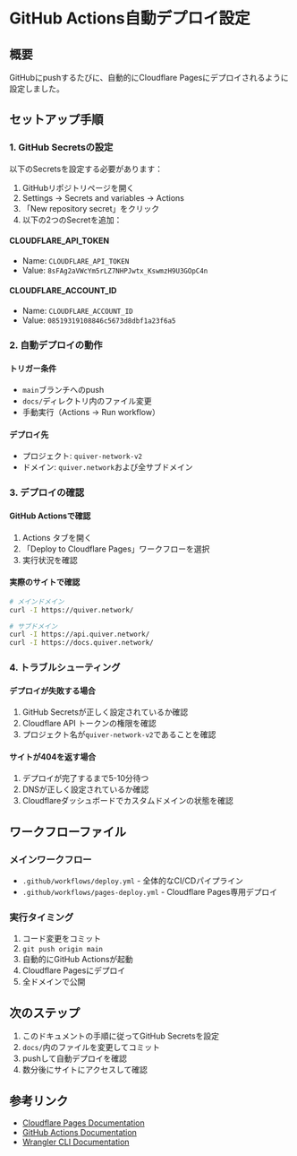 # GitHub Actions自動デプロイ設定

## 概要

GitHubにpushするたびに、自動的にCloudflare Pagesにデプロイされるように設定しました。

## セットアップ手順

### 1. GitHub Secretsの設定

以下のSecretsを設定する必要があります：

1. GitHubリポジトリページを開く
2. Settings → Secrets and variables → Actions
3. 「New repository secret」をクリック
4. 以下の2つのSecretを追加：

#### CLOUDFLARE_API_TOKEN
- Name: `CLOUDFLARE_API_TOKEN`
- Value: `8sFAg2aVWcYm5rLZ7NHPJwtx_KswmzH9U3GOpC4n`

#### CLOUDFLARE_ACCOUNT_ID
- Name: `CLOUDFLARE_ACCOUNT_ID`
- Value: `08519319108846c5673d8dbf1a23f6a5`

### 2. 自動デプロイの動作

#### トリガー条件
- `main`ブランチへのpush
- `docs/`ディレクトリ内のファイル変更
- 手動実行（Actions → Run workflow）

#### デプロイ先
- プロジェクト: `quiver-network-v2`
- ドメイン: `quiver.network`および全サブドメイン

### 3. デプロイの確認

#### GitHub Actionsで確認
1. Actions タブを開く
2. 「Deploy to Cloudflare Pages」ワークフローを選択
3. 実行状況を確認

#### 実際のサイトで確認
```bash
# メインドメイン
curl -I https://quiver.network/

# サブドメイン
curl -I https://api.quiver.network/
curl -I https://docs.quiver.network/
```

### 4. トラブルシューティング

#### デプロイが失敗する場合
1. GitHub Secretsが正しく設定されているか確認
2. Cloudflare API トークンの権限を確認
3. プロジェクト名が`quiver-network-v2`であることを確認

#### サイトが404を返す場合
1. デプロイが完了するまで5-10分待つ
2. DNSが正しく設定されているか確認
3. Cloudflareダッシュボードでカスタムドメインの状態を確認

## ワークフローファイル

### メインワークフロー
- `.github/workflows/deploy.yml` - 全体的なCI/CDパイプライン
- `.github/workflows/pages-deploy.yml` - Cloudflare Pages専用デプロイ

### 実行タイミング
1. コード変更をコミット
2. `git push origin main`
3. 自動的にGitHub Actionsが起動
4. Cloudflare Pagesにデプロイ
5. 全ドメインで公開

## 次のステップ

1. このドキュメントの手順に従ってGitHub Secretsを設定
2. `docs/`内のファイルを変更してコミット
3. pushして自動デプロイを確認
4. 数分後にサイトにアクセスして確認

## 参考リンク

- [Cloudflare Pages Documentation](https://developers.cloudflare.com/pages/)
- [GitHub Actions Documentation](https://docs.github.com/en/actions)
- [Wrangler CLI Documentation](https://developers.cloudflare.com/workers/wrangler/)